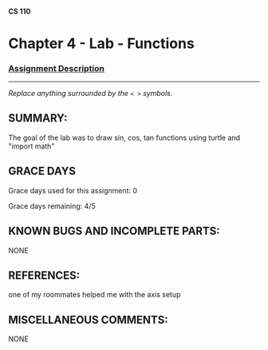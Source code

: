 #### CS 110
# Chapter 4 - Lab - Functions

### [Assignment Description](https://docs.google.com/document/d/1V20D_upUX4MO8YmskKlRB25Yu2pCEv3-h8z4EAfrSno/edit?usp=sharing)

***

_Replace anything surrounded by the `< >` symbols._

## SUMMARY:
 The goal of the lab was to draw sin, cos, tan functions using turtle and "import math"

## GRACE DAYS
Grace days used for this assignment: 0

Grace days remaining: 4/5

## KNOWN BUGS AND INCOMPLETE PARTS:
 NONE

## REFERENCES:
one of my roommates helped me with the axis setup

## MISCELLANEOUS COMMENTS:
 NONE
